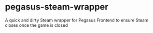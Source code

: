 # pegasus-steam-wrapper
A quick and dirty Steam wrapper for Pegasus Frontend to ensure Steam closes once the game is closed
